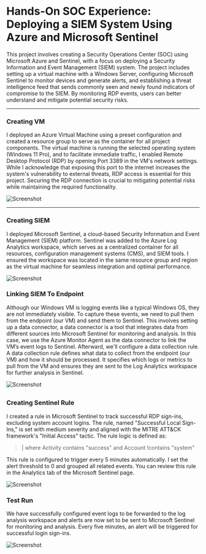 
# Hands-On SOC Experience: Deploying a SIEM System Using Azure and Microsoft Sentinel

This project involves creating a Security Operations Center (SOC) using Microsoft Azure and Sentinel, with a focus on deploying a Security Information and Event Management (SIEM) system. The project includes setting up a virtual machine with a Windows Server, configuring Microsoft Sentinel to monitor devices and generate alerts, and establishing a threat intelligence feed that sends commonly seen and newly found indicators of compromise to the SIEM. By monitoring RDP events, users can better understand and mitigate potential security risks.

---






### Creating VM

I deployed an Azure Virtual Machine using a preset configuration and created a resource group to serve as the container for all project components. The virtual machine is running the selected operating system (Windows 11 Pro), and to facilitate immediate traffic, I enabled Remote Desktop Protocol (RDP) by opening Port 3389 in the VM's network settings. While I acknowledge that exposing this port to the internet increases the system's vulnerability to external threats, RDP access is essential for this project. Securing the RDP connection is crucial to mitigating potential risks while maintaining the required functionality.


![Screenshot](https://s11.gifyu.com/images/S1X2F.png)




---
### Creating SIEM

I deployed Microsoft Sentinel, a cloud-based Security Information and Event Management (SIEM) platform. Sentinel was added to the Azure Log Analytics workspace, which serves as a centralized container for all resources, configuration management systems (CMS), and SIEM tools. I ensured the workspace was located in the same resource group and region as the virtual machine for seamless integration and optimal performance.

![Screenshot](https://s1.gifyu.com/images/S1Xby.png)
###
### Linking SIEM To Endpoint

Although our Windows VM is logging events like a typical Windows OS, they are not immediately visible. To capture these events, we need to pull them from the endpoint (our VM) and send them to Sentinel. This involves setting up a data connector, a data connector is a tool that integrates data from different sources into Microsoft Sentinel for monitoring and analysis. In this case, we use the Azure Monitor Agent as the data connector to link the VM’s event logs to Sentinel. Afterward, we'll configure a data collection rule. A data collection rule defines what data to collect from the endpoint (our VM) and how it should be processed. It specifies which logs or metrics to pull from the VM and ensures they are sent to the Log Analytics workspace for further analysis in Sentinel.

![Screenshot](https://s1.gifyu.com/images/S1Xzx.png)
##
### Creating Sentinel Rule

I created a rule in Microsoft Sentinel to track successful RDP sign-ins, excluding system account logins. The rule, named "Successful Local Sign-Ins," is set with medium severity and aligned with the MITRE ATT&CK framework's "Initial Access" tactic. The rule logic is defined as:

> | where Activity contains "success" and Account !contains "system"

This rule is configured to trigger every 5 minutes automatically. I set the alert threshold to 0 and grouped all related events. You can review this rule in the Analytics tab of the Microsoft Sentinel page.

![Screenshot](https://s11.gifyu.com/images/S1Xzw.png)
### 
### Test Run 
We have successfully configured event logs to be forwarded to the log analysis workspace and alerts are now set to be sent to Microsoft Sentinel for monitoring and analysis. Every five minutes, an alert will be triggered for successful login sign-ins.

![Screenshot](https://s1.gifyu.com/images/S1Xz6.png)
